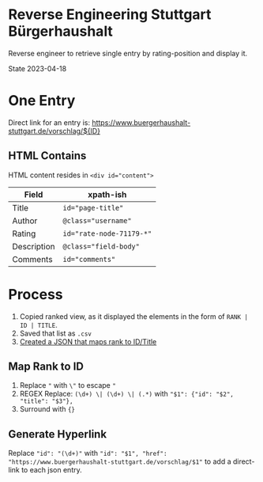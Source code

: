 # Reverse Engineering Stuttgart Bürgerhaushalt

Reverse engineer to retrieve single entry by rating-position and display it.

State 2023-04-18

# One Entry

Direct link for an entry is: https://www.buergerhaushalt-stuttgart.de/vorschlag/${ID}

## HTML Contains

HTML content resides in `<div id="content">`

Field | xpath-ish
----- | ----
Title | `id="page-title"`
Author | `@class="username"`
Rating | `id="rate-node-71179-*"`
Description | `@class="field-body"`
Comments | `id="comments"`

# Process

1. Copied ranked view, as it displayed the elements in the form of `RANK | ID | TITLE`.
2. Saved that list as `.csv`
3. [Created a JSON that maps rank to ID/Title](#map-rank-to-id)

## Map Rank to ID

1. Replace `"` with `\"` to escape `"`
2. REGEX Replace: `(\d+) \| (\d+) \| (.*)` with `"$1": {"id": "$2", "title": "$3"},`
3. Surround with `{}`

## Generate Hyperlink

Replace `"id": "(\d+)"` with `"id": "$1", "href": "https://www.buergerhaushalt-stuttgart.de/vorschlag/$1"`
to add a direct-link to each json entry.
